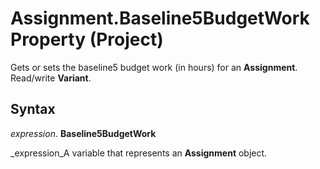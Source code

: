 
# Assignment.Baseline5BudgetWork Property (Project)

Gets or sets the baseline5 budget work (in hours) for an  **Assignment**. Read/write  **Variant**.


## Syntax

 _expression_. **Baseline5BudgetWork**

 _expression_A variable that represents an  **Assignment** object.

